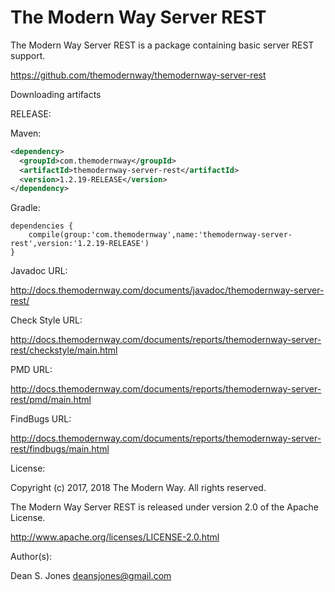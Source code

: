 The Modern Way Server REST
======

The Modern Way Server REST is a package containing basic server REST support.

https://github.com/themodernway/themodernway-server-rest

Downloading artifacts

RELEASE:

Maven:
```xml
<dependency>
  <groupId>com.themodernway</groupId>
  <artifactId>themodernway-server-rest</artifactId>
  <version>1.2.19-RELEASE</version>
</dependency>
```
Gradle:

```
dependencies {
    compile(group:'com.themodernway',name:'themodernway-server-rest',version:'1.2.19-RELEASE')
}
```
Javadoc URL:

http://docs.themodernway.com/documents/javadoc/themodernway-server-rest/

Check Style URL:

http://docs.themodernway.com/documents/reports/themodernway-server-rest/checkstyle/main.html

PMD URL:

http://docs.themodernway.com/documents/reports/themodernway-server-rest/pmd/main.html

FindBugs URL:

http://docs.themodernway.com/documents/reports/themodernway-server-rest/findbugs/main.html

License:

Copyright (c) 2017, 2018 The Modern Way. All rights reserved.

The Modern Way Server REST is released under version 2.0 of the Apache License.

http://www.apache.org/licenses/LICENSE-2.0.html

Author(s):

Dean S. Jones
deansjones@gmail.com